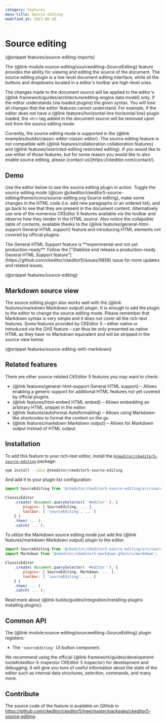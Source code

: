 ```yaml
---
category: features
menu-title: Source editing
modified_at: 2021-06-28
---
```

# Source editing
{@snippet features/source-editing-imports}

The {@link module:source-editing/sourceediting~SourceEditing} feature provides the ability for viewing and editing the source of the document. The source editing plugin is a low-level document editing interface, while all the buttons and dropdowns located in a editor's toolbar are high-level ones.

The changes made to the document source will be applied to the editor's {@link framework/guides/architecture/editing-engine data model} only, if the editor understands (via loaded plugins) the given syntax. You will lose all changes that the editor features cannot understand. For example, if the editor does not have a {@link features/horizontal-line horizontal line} plugin loaded, the `<hr>` tag added in the document source will be removed upon exit from the source editing mode.

<info-box>
	Currently, the source editing mode is supported in the {@link examples/builds/classic-editor classic editor}. The source editing feature is not compatible with {@link features/collaboration collaboration features} and {@link features/restricted-editing restricted editing}. If you would like to use either of those features, but for some reason you would like to also enable source editing, please [contact us](https://ckeditor.com/contact/).
</info-box>

## Demo

Use the editor below to see the source editing plugin in action. Toggle the source editing mode {@icon @ckeditor/ckeditor5-source-editing/theme/icons/source-editing.svg Source editing}, make some changes in the HTML code (i.e. add new paragraphs or an ordered list), and go back to see that they are present in the document content. Alternatively use one of the numerous CKEditor 5 features available via the toolbar and observe how they render in the HTML source. Also notice the collapsible table of contents, available thanks to the {@link features/general-html-support General HTML support} feature and introducing HTML elements not covered by official plugins.

<info-box>
	The General HTML Support feature is **experimental and not yet production-ready**. Follow the ["Stabilize and release a production-ready General HTML Support feature"](https://github.com/ckeditor/ckeditor5/issues/9856) issue for more updates and related issues.
</info-box>

{@snippet features/source-editing}

## Markdown source view

The source editing plugin also works well with the {@link features/markdown Markdown output} plugin. It is enough to add the plugin to the editor to change the source editing mode. Please remember that Markdown syntax is very simple and it does not cover all the rich-text features. Some features provided by CKEditor 5 &ndash; either native or introduced via the GHS feature &ndash; can thus be only presented as native HTML as they have no Markdown equivalent and will be stripped in the source view below.

{@snippet features/source-editing-with-markdown}

## Related features

There are other source-related CKEditor 5 features you may want to check:

* {@link features/general-html-support General HTML support} &ndash; Allows enabling a generic support for additional HTML features not yet covered by official plugins.
* {@link features/html-embed HTML embed} &ndash; Allows embedding an arbitrary HTML snippet in the editor.
* {@link features/autoformat Autoformatting} &ndash; Allows using Markdown-like shortcodes to format the content on the go.
* {@link features/markdown Markdown output} &ndash; Allows for Markdown output instead of HTML output.


## Installation

To add this feature to your rich-text editor, install the [`@ckeditor/ckeditor5-source-editing`](https://www.npmjs.com/package/@ckeditor/ckeditor5-source-editing) package:

```bash
npm install --save @ckeditor/ckeditor5-source-editing
```

And add it to your plugin list configuration:

```js
import SourceEditing from '@ckeditor/ckeditor5-source-editing/src/sourceediting';

ClassicEditor
	.create( document.querySelector( '#editor' ), {
		plugins: [ SourceEditing, ... ],
		toolbar: [ 'sourceEditing', ... ]
	} )
	.then( ... )
	.catch( ... );
```

To utilize the Markdown source editing mode just add the {@link features/markdown Markdown output} plugin to the editor.

```js
import SourceEditing from '@ckeditor/ckeditor5-source-editing/src/sourceediting';
import Markdown from '@ckeditor/ckeditor5-markdown-gfm/src/markdown';

ClassicEditor
	.create( document.querySelector( '#editor' ), {
		plugins: [ SourceEditing, Markdown, ... ],
		toolbar: [ 'sourceEditing', ... ]
	} )
	.then( ... )
	.catch( ... );
```

<info-box info>
	Read more about {@link builds/guides/integration/installing-plugins installing plugins}.
</info-box>

## Common API

The {@link module:source-editing/sourceediting~SourceEditing} plugin registers:

* The `'sourceEditing'` UI button component.

<info-box>
	We recommend using the official {@link framework/guides/development-tools#ckeditor-5-inspector CKEditor 5 inspector} for development and debugging. It will give you tons of useful information about the state of the editor such as internal data structures, selection, commands, and many more.
</info-box>

## Contribute

The source code of the feature is available on GitHub in https://github.com/ckeditor/ckeditor5/tree/master/packages/ckeditor5-source-editing.
